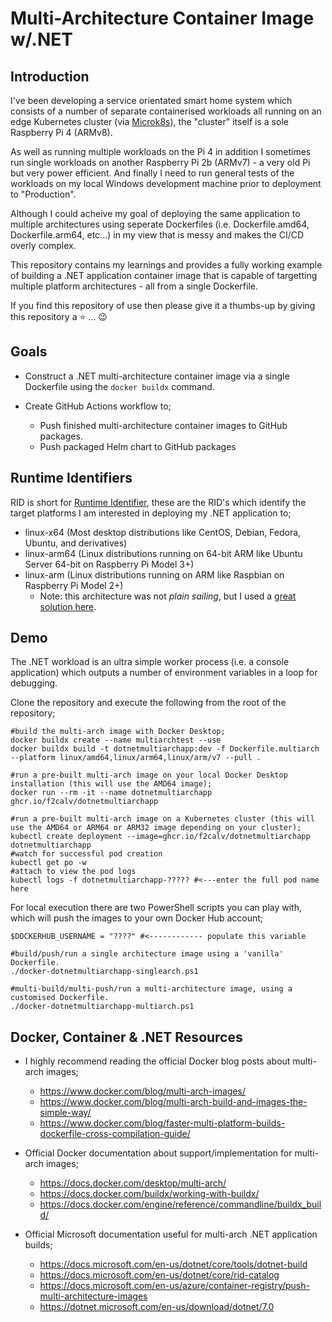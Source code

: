 # Multi-Architecture Container Image w/.NET

## Introduction

I've been developing a service orientated smart home system which consists of a number of separate containerised workloads all running on an edge Kubernetes cluster (via [Microk8s](https://github.com/canonical/microk8s)), the "cluster" itself is a sole Raspberry Pi 4 (ARMv8).

As well as running multiple workloads on the Pi 4 in addition I sometimes run single workloads on another Raspberry Pi 2b (ARMv7) - a very old Pi but very power efficient. And finally I need to run general tests of the workloads on my local Windows development machine prior to deployment to "Production".

Although I could acheive my goal of deploying the same application to multiple architectures using seperate Dockerfiles (i.e. Dockerfile.amd64, Dockerfile.arm64, etc...) in my view that is messy and makes the CI/CD overly complex.

This repository contains my learnings and provides a fully working example of building a .NET application container image that is capable of targetting multiple platform architectures - all from a single Dockerfile.

If you find this repository of use then please give it a thumbs-up by giving this repository a :star: ... :wink:

## Goals

- Construct a .NET multi-architecture container image via a single Dockerfile using the `docker buildx` command.
- Create GitHub Actions workflow to;

  - Push finished multi-architecture container images to GitHub packages.
  - Push packaged Helm chart to GitHub packages

## Runtime Identifiers

RID is short for [Runtime Identifier](https://docs.microsoft.com/en-us/dotnet/core/rid-catalog), these are the RID's which identify the target platforms I am interested in deploying my .NET application to;

- linux-x64 (Most desktop distributions like CentOS, Debian, Fedora, Ubuntu, and derivatives)
- linux-arm64 (Linux distributions running on 64-bit ARM like Ubuntu Server 64-bit on Raspberry Pi Model 3+)
- linux-arm (Linux distributions running on ARM like Raspbian on Raspberry Pi Model 2+)
  - Note: this architecture was not _plain sailing_, but I used a [great solution here](https://github.com/dotnet/dotnet-docker/issues/1537#issuecomment-755351628).

## Demo

The .NET workload is an ultra simple worker process (i.e. a console application) which outputs a number of environment variables in a loop for debugging.

Clone the repository and execute the following from the root of the repository;

```pwsh
#build the multi-arch image with Docker Desktop;
docker buildx create --name multiarchtest --use
docker buildx build -t dotnetmultiarchapp:dev -f Dockerfile.multiarch --platform linux/amd64,linux/arm64,linux/arm/v7 --pull .

#run a pre-built multi-arch image on your local Docker Desktop installation (this will use the AMD64 image);
docker run --rm -it --name dotnetmultiarchapp ghcr.io/f2calv/dotnetmultiarchapp

#run a pre-built multi-arch image on a Kubernetes cluster (this will use the AMD64 or ARM64 or ARM32 image depending on your cluster);
kubectl create deployment --image=ghcr.io/f2calv/dotnetmultiarchapp dotnetmultiarchapp
#watch for successful pod creation
kubectl get po -w
#attach to view the pod logs
kubectl logs -f dotnetmultiarchapp-????? #<---enter the full pod name here
```

For local execution there are two PowerShell scripts you can play with, which will push the images to your own Docker Hub account;

```pwsh
$DOCKERHUB_USERNAME = "????" #<------------ populate this variable

#build/push/run a single architecture image using a 'vanilla' Dockerfile.
./docker-dotnetmultiarchapp-singlearch.ps1

#multi-build/multi-push/run a multi-architecture image, using a customised Dockerfile.
./docker-dotnetmultiarchapp-multiarch.ps1
```

## Docker, Container & .NET Resources

- I highly recommend reading the official Docker blog posts about multi-arch images;

  - https://www.docker.com/blog/multi-arch-images/
  - https://www.docker.com/blog/multi-arch-build-and-images-the-simple-way/
  - https://www.docker.com/blog/faster-multi-platform-builds-dockerfile-cross-compilation-guide/

- Official Docker documentation about support/implementation for multi-arch images;

  - https://docs.docker.com/desktop/multi-arch/
  - https://docs.docker.com/buildx/working-with-buildx/
  - https://docs.docker.com/engine/reference/commandline/buildx_build/

- Official Microsoft documentation useful for multi-arch .NET application builds;

  - https://docs.microsoft.com/en-us/dotnet/core/tools/dotnet-build
  - https://docs.microsoft.com/en-us/dotnet/core/rid-catalog
  - https://docs.microsoft.com/en-us/azure/container-registry/push-multi-architecture-images
  - https://dotnet.microsoft.com/en-us/download/dotnet/7.0
